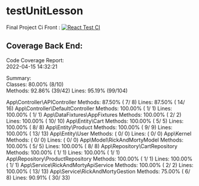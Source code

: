 # testUnitLesson

Final Project Ci Front : 
[![React Test CI](https://github.com/mehdimansour/testUnitLesson/actions/workflows/node.js.yaml/badge.svg)](https://github.com/mehdimansour/testUnitLesson/actions/workflows/node.js.yaml)


## Coverage Back End:



Code Coverage Report:     
  2022-04-15 14:32:21     
                          
 Summary:                 
  Classes: 80.00% (8/10)  
  Methods: 92.86% (39/42) 
  Lines:   95.19% (99/104)

App\Controller\APIController
  Methods:  87.50% ( 7/ 8)   Lines:  87.50% ( 14/ 16)
App\Controller\DefaultController
  Methods: 100.00% ( 1/ 1)   Lines: 100.00% (  1/  1)
App\DataFixtures\AppFixtures
  Methods: 100.00% ( 2/ 2)   Lines: 100.00% ( 10/ 10)
App\Entity\Cart
  Methods: 100.00% ( 5/ 5)   Lines: 100.00% (  8/  8)
App\Entity\Product
  Methods: 100.00% ( 9/ 9)   Lines: 100.00% ( 13/ 13)
App\Entity\User
  Methods:  ( 0/ 0)   Lines:  (  0/  0)
App\Kernel
  Methods:  ( 0/ 0)   Lines:  (  0/  0)
App\Model\RickAndMortyModel
  Methods: 100.00% ( 5/ 5)   Lines: 100.00% (  8/  8)
App\Repository\CartRepository
  Methods: 100.00% ( 1/ 1)   Lines: 100.00% (  1/  1)
App\Repository\ProductRepository
  Methods: 100.00% ( 1/ 1)   Lines: 100.00% (  1/  1)
App\Service\RickAndMortyApiService
  Methods: 100.00% ( 2/ 2)   Lines: 100.00% ( 13/ 13)
App\Service\RickAndMortyGestion
  Methods:  75.00% ( 6/ 8)   Lines:  90.91% ( 30/ 33)
